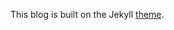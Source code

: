 This blog is built on the Jekyll [theme](https://github.com/academicpages/academicpages.github.io). 
